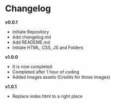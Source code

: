 # Changelog

**v0.0.1**
- Initiate Repository
- Add changelog.md
- Add READEME.md
- Initiate HTML, CSS, JS and Folders

**v1.0.0**
- It is now completed
- Completed after 1 hour of coding
- Added Images assets (Credits for those images)

**v1.0.1**
- Replace index.html to a right place